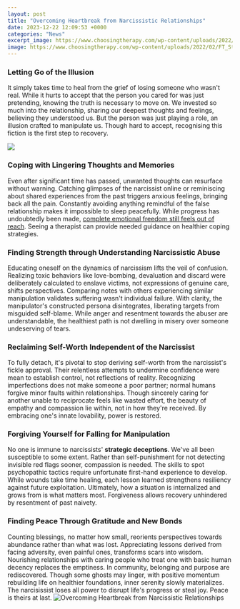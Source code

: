 ```yaml
---
layout: post
title: "Overcoming Heartbreak from Narcissistic Relationships"
date: 2023-12-22 12:09:53 +0000
categories: "News"
excerpt_image: https://www.choosingtherapy.com/wp-content/uploads/2022/02/FT_Stages_of_Healing_After_Narcissistic_Abuse.png
image: https://www.choosingtherapy.com/wp-content/uploads/2022/02/FT_Stages_of_Healing_After_Narcissistic_Abuse.png
---
```


### Letting Go of the Illusion
It simply takes time to heal from the grief of losing someone who wasn't real. While it hurts to accept that the person you cared for was just pretending, knowing the truth is necessary to move on. We invested so much into the relationship, sharing our deepest thoughts and feelings, believing they understood us. But the person was just playing a role, an illusion crafted to manipulate us. Though hard to accept, recognising this fiction is the first step to recovery. 

![](https://reachoutrecovery.com/wp-content/uploads/2020/03/Share-Image-previews-05.png)
### Coping with Lingering Thoughts and Memories
Even after significant time has passed, unwanted thoughts can resurface without warning. Catching glimpses of the narcissist online or reminiscing about shared experiences from the past triggers anxious feelings, bringing back all the pain. Constantly avoiding anything remindful of the false relationship makes it impossible to sleep peacefully.  While progress has undoubtedly been made, [complete emotional freedom still feels out of reach](https://yt.io.vn/collection/accardi). Seeing a therapist can provide needed guidance on healthier coping strategies. 
### Finding Strength through Understanding Narcissistic Abuse
Educating oneself on the dynamics of narcissism lifts the veil of confusion. Realizing toxic behaviors like love-bombing, devaluation and discard were deliberately calculated to enslave victims, not expressions of genuine care, shifts perspectives. Comparing notes with others experiencing similar manipulation validates suffering wasn't individual failure. With clarity, the manipulator's constructed persona disintegrates, liberating targets from misguided self-blame. While anger and resentment towards the abuser are understandable, the healthiest path is not dwelling in misery over someone undeserving of tears.
### Reclaiming Self-Worth Independent of the Narcissist 
To fully detach, it's pivotal to stop deriving self-worth from the narcissist's fickle approval. Their relentless attempts to undermine confidence were mean to establish control, not reflections of reality. Recognizing imperfections does not make someone a poor partner; normal humans forgive minor faults within relationships. Though sincerely caring for another unable to reciprocate feels like wasted effort, the beauty of empathy and compassion lie within, not in how they're received. By embracing one's innate lovability, power is restored.
### Forgiving Yourself for Falling for Manipulation
No one is immune to narcissists' **strategic deceptions**. We've all been susceptible to some extent. Rather than self-punishment for not detecting invisible red flags sooner, compassion is needed. The skills to spot psychopathic tactics require unfortunate first-hand experience to develop. While wounds take time healing, each lesson learned strengthens resiliency against future exploitation. Ultimately, how a situation is internalized and grows from is what matters most. Forgiveness allows recovery unhindered by resentment of past naivety. 
### Finding Peace Through Gratitude and New Bonds
Counting blessings, no matter how small, reorients perspectives towards abundance rather than what was lost. Appreciating lessons derived from facing adversity, even painful ones, transforms scars into wisdom. Nourishing relationships with caring people who treat one with basic human decency replaces the emptiness. In community, belonging and purpose are rediscovered. Though some ghosts may linger, with positive momentum rebuilding life on healthier foundations, inner serenity slowly materializes. The narcisissist loses all power to disrupt life's progress or steal joy. Peace is theirs at last.
![Overcoming Heartbreak from Narcissistic Relationships](https://www.choosingtherapy.com/wp-content/uploads/2022/02/FT_Stages_of_Healing_After_Narcissistic_Abuse.png)